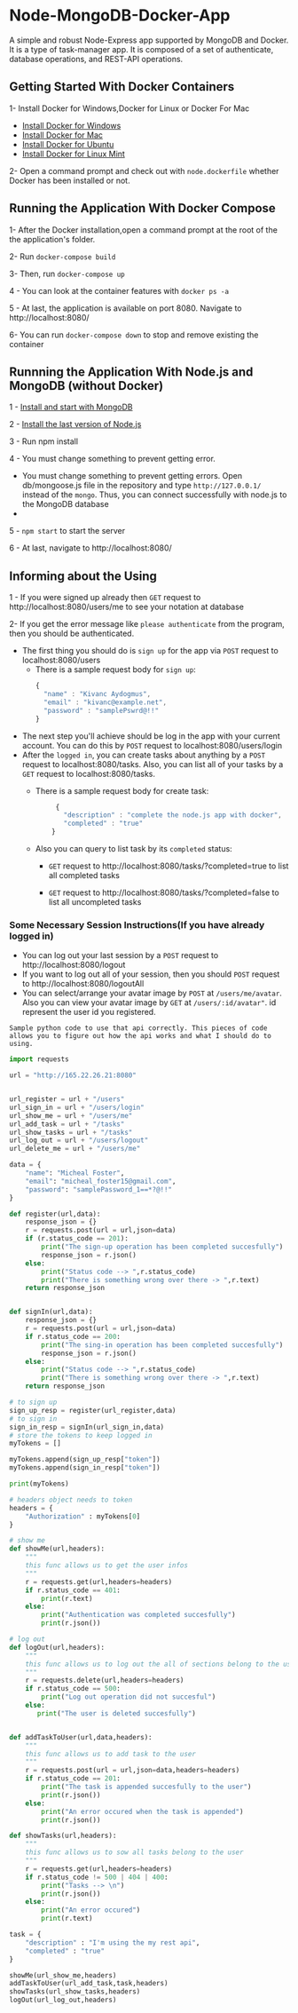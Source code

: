 # Node-MongoDB-Docker-App

A simple and robust Node-Express app supported by MongoDB and Docker. It is a type of task-manager app. It is composed of a set of authenticate, database operations, and REST-API operations.



## Getting Started With Docker Containers

1- Install Docker for Windows,Docker for Linux or Docker For Mac
  - <a href="https://docs.docker.com/docker-for-windows/install/" target="_blank">Install Docker for Windows</a>
  - <a href="https://docs.docker.com/docker-for-mac/install/" target="_blank">Install Docker for Mac</a>
  - <a href="https://docs.docker.com/engine/install/ubuntu/" target="_blank">Install Docker for Ubuntu</a>
  - <a href="https://gist.github.com/sethbergman/9ef9d14aef86ba7705791785ed377f69" target="_blank">Install Docker for Linux Mint</a>


2- Open a command prompt and check out with `node.dockerfile` whether Docker has been installed or not.



 ## Running the Application With Docker Compose
 
 1- After the Docker installation,open a command prompt at the root of the the application's folder.
 
 2- Run `docker-compose build`
 
 3- Then, run `docker-compose up`
 
 4 - You can look at the container features with `docker ps -a`
 
 5 - At last, the application is available on port 8080. Navigate to http://localhost:8080/
 
 6- You can run `docker-compose down` to stop and remove existing the container
 
 

## Runnning the Application With Node.js and MongoDB (without Docker)

1 - <a href="https://docs.mongodb.com/manual/installation/">Install and start with MongoDB</a>

2 - <a href="https://nodejs.org/en/download/">Install the last version of Node.js</a>

3 - Run npm install

4 - You must change something to prevent getting error. 

  - You must change something to prevent getting errors. Open db/mongoose.js file in the repository and type `http://127.0.0.1/` instead of the `mongo`. Thus, you can connect successfully with node.js to the MongoDB database
  - 
5 - `npm start` to start the server

6 - At last, navigate to http://localhost:8080/

## Informing about the Using

1 - If you were signed up already then `GET` request to http://localhost:8080/users/me to see your notation at database

2- If you get the error message like `please authenticate` from the program, then you should be authenticated.
  - The first thing you should do is `sign up` for the app via `POST` request to localhost:8080/users
      - There is a sample request body for `sign up`:
          ```JavaScript
          {
            "name" : "Kivanc Aydogmus",
            "email" : "kivanc@example.net",
            "password" : "samplePswrd@!!"
          }
          ```
  - The next step you'll achieve should be log in the app with your current account. You can do this by `POST` request to localhost:8080/users/login
  - After the `logged in`, you can create tasks about anything by a `POST` request to localhost:8080/tasks. Also, you can list all of your tasks by a `GET` request to localhost:8080/tasks.
    - There is a sample request body for create task:
        ```JavaScript
             {
               "description" : "complete the node.js app with docker",
               "completed" : "true"
            }
        ```

    - Also you can query to list task by its `completed` status:
      - `GET` request to http://localhost:8080/tasks/?completed=true to list all completed tasks
      
      - `GET` request to http://localhost:8080/tasks/?completed=false to list all uncompleted tasks

### Some Necessary Session Instructions(If you have already logged in)

 - You can log out your last session by a `POST` request to http://localhost:8080/logout
 - If you want to log out all of your session, then you should `POST` request to http://localhost:8080/logoutAll
 - You can select/arrange your avatar image by `POST` at `/users/me/avatar`. Also you can view your avatar image by `GET` at `/users/:id/avatar"`. id represent the user id you registered.


`Sample python code to use that api correctly. This pieces of code allows you to figure out how the api works and what I should do to using.`


```Python
import requests

url = "http://165.22.26.21:8080"


url_register = url + "/users"
url_sign_in = url + "/users/login"
url_show_me = url + "/users/me"
url_add_task = url + "/tasks"
url_show_tasks = url + "/tasks"
url_log_out = url + "/users/logout"
url_delete_me = url + "/users/me"

data = {
    "name": "Micheal Foster",
    "email": "micheal_foster15@gmail.com",
    "password": "samplePassword_1==*?@!!"
}

def register(url,data):
    response_json = {}
    r = requests.post(url = url,json=data)
    if (r.status_code == 201):
        print("The sign-up operation has been completed succesfully")
        response_json = r.json()
    else:
        print("Status code --> ",r.status_code)
        print("There is something wrong over there -> ",r.text)
    return response_json


def signIn(url,data):
    response_json = {}
    r = requests.post(url = url,json=data)
    if r.status_code == 200:
        print("The sing-in operation has been completed succesfully")
        response_json = r.json()
    else:
        print("Status code --> ",r.status_code)
        print("There is something wrong over there -> ",r.text)
    return response_json

# to sign up
sign_up_resp = register(url_register,data)
# to sign in
sign_in_resp = signIn(url_sign_in,data)
# store the tokens to keep logged in
myTokens = []

myTokens.append(sign_up_resp["token"])
myTokens.append(sign_in_resp["token"])

print(myTokens)

# headers object needs to token
headers = {
    "Authorization" : myTokens[0]
}

# show me
def showMe(url,headers):
    """
    this func allows us to get the user infos
    """
    r = requests.get(url,headers=headers)
    if r.status_code == 401:
        print(r.text)
    else:
        print("Authentication was completed succesfully")
        print(r.json())

# log out
def logOut(url,headers):
    """
    this func allows us to log out the all of sections belong to the user
    """
    r = requests.delete(url,headers=headers)
    if r.status_code == 500:
        print("Log out operation did not succesful")        
    else:
       print("The user is deleted succesfully")


def addTaskToUser(url,data,headers):
    """
    this func allows us to add task to the user
    """
    r = requests.post(url = url,json=data,headers=headers)
    if r.status_code == 201:
        print("The task is appended succesfully to the user")
        print(r.json())
    else:
        print("An error occured when the task is appended")
        print(r.json())

def showTasks(url,headers):
    """
    this func allows us to sow all tasks belong to the user
    """
    r = requests.get(url,headers=headers)
    if r.status_code != 500 | 404 | 400:
        print("Tasks --> \n")
        print(r.json())
    else:
        print("An error occured")
        print(r.text)

task = {
    "description" : "I'm using the my rest api",
    "completed" : "true"
}

showMe(url_show_me,headers)
addTaskToUser(url_add_task,task,headers)
showTasks(url_show_tasks,headers)
logOut(url_log_out,headers)
```

